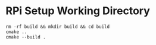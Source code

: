 # RPi Setup Working Directory

```
rm -rf build && mkdir build && cd build
cmake ..
cmake --build .
```